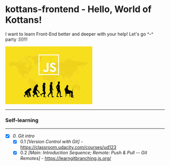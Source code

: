 # kottans-frontend - Hello, World of Kottans!
I want to learn Front-End better and deeper with your help! Let's go ^-^ party :)))!!!

![img](images/js.jpg)

_ _ _

### Self-learning

---

- [X] *0. Git intro*
   - [X] 0.1 _[Version Control with Git]_ - https://classroom.udacity.com/courses/ud123
   - [X] 0.2 _[Main: Introduction Sequence; Remote: Push & Pull -- Git Remotes]_ - https://learngitbranching.js.org/
